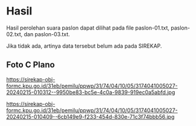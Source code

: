 # Hasil

Hasil perolehan suara paslon dapat dilihat pada file paslon-01.txt, paslon-02.txt, dan paslon-03.txt.

Jika tidak ada, artinya data tersebut belum ada pada SIREKAP.

## Foto C Plano

https://sirekap-obj-formc.kpu.go.id/31eb/pemilu/ppwp/31/74/04/10/05/3174041005027-20240215-010312--9950be83-bc5e-4c0a-9839-919ec0a5abfd.jpg

https://sirekap-obj-formc.kpu.go.id/31eb/pemilu/ppwp/31/74/04/10/05/3174041005027-20240215-010409--6cb149e9-f233-454d-830e-71c3f74bbb56.jpg
